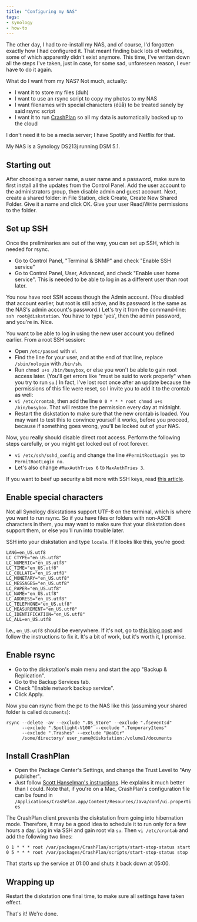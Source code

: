 ```yaml
---
title: "Configuring my NAS"
tags:
- synology
- how-to
---
```

The other day, I had to re-install my NAS, and of course, I'd forgotten exactly how I had configured it. That meant finding back lots of websites, some of which apparently didn't exist anymore. This time, I've written down all the steps I've taken, just in case, for some sad, unforeseen reason, I ever have to do it again.

What do I want from my NAS? Not much, actually:

* I want it to store my files (duh)
* I want to use an rsync script to copy my photos to my NAS
* I want filenames with special characters (éüå) to be treated sanely by said rsync script
* I want it to run [CrashPlan](http://www.code42.com/crashplan/) so all my data is automatically backed up to the cloud

I don't need it to be a media server; I have Spotify and Netflix for that.

My NAS is a Synology DS213j running DSM 5.1.


Starting out
---
After choosing a server name, a user name and a password, make sure to first install all the updates from the Control Panel. Add the user account to the administrators group, then disable admin and guest account. Next, create a shared folder: in File Station, click Create, Create New Shared Folder. Give it a name and click OK. Give your user Read/Write permissions to the folder.


Set up SSH
---
Once the preliminaries are out of the way, you can set up SSH, which is needed for rsync.

* Go to Control Panel, "Terminal &amp; SNMP" and check "Enable SSH service"
* Go to Control Panel, User, Advanced, and check "Enable user home service". This is needed to be able to log in as a different user than root later.

You now have root SSH access though the Admin account. (You disabled that account earlier, but root is still active, and its password is the same as the NAS's admin account's password.) Let's try it from the command-line: `ssh root@diskstation`. You have to type 'yes', then the admin password, and you're in. Nice.

You want to be able to log in using the new user account you defined earlier. From a root SSH session:

* Open `/etc/passwd` with vi.
* Find the line for your user, and at the end of that line, replace `/sbin/nologin` with `/bin/sh`.
* Run `chmod u+s /bin/busybox`, or else you won't be able to gain root access later. (You'll get errors like "must be suid to work properly" when you try to run `su`.) In fact, I've lost root once after an update because the permissions of this file were reset, so I invite you to add it to the crontab as well:
* `vi /etc/crontab`, then add the line `0 0 * * * root chmod u+s /bin/busybox`. That will restore the permission every day at midnight.
* Restart the diskstation to make sure that the new crontab is loaded. You may want to test this to convince yourself it works, before you proceed, because if something goes wrong, you'll be locked out of your NAS.

Now, you really should disable direct root access. Perform the following steps carefully, or you might get locked out of root forever.

* `vi /etc/ssh/sshd_config` and change the line `#PermitRootLogin yes` to `PermitRootLogin no`.
* Let's also change `#MaxAuthTries 6` to `MaxAuthTries 3`.

If you want to beef up security a bit more with SSH keys, read [this article](http://www.eldemonionegro.com/blog/archivos/2012/08/19/how-to-securely-activate-ssh-into-your-synology-diskstation-with-ssh-keys-and-no-root-login).


Enable special characters
---
Not all Synology diskstations support UTF-8 on the terminal, which is where you want to run rsync. So if you have files or folders with non-ASCII characters in them, you may want to make sure that your diskstation does support them, or else you'll run into trouble later.

SSH into your diskstation and type `locale`. If it looks like this, you're good:

    LANG=en_US.utf8
    LC_CTYPE="en_US.utf8"
    LC_NUMERIC="en_US.utf8"
    LC_TIME="en_US.utf8"
    LC_COLLATE="en_US.utf8"
    LC_MONETARY="en_US.utf8"
    LC_MESSAGES="en_US.utf8"
    LC_PAPER="en_US.utf8"
    LC_NAME="en_US.utf8"
    LC_ADDRESS="en_US.utf8"
    LC_TELEPHONE="en_US.utf8"
    LC_MEASUREMENT="en_US.utf8"
    LC_IDENTIFICATION="en_US.utf8"
    LC_ALL=en_US.utf8

I.e., `en_US.utf8` should be everywhere. If it's not, go to [this blog post](http://www.chainsawonatireswing.com/2012/01/08/set-up-the-synology-diskstation-ds411j-to-support-utf-8/) and follow the instructions to fix it. It's a bit of work, but it's worth it, I promise.


Enable rsync
---
* Go to the diskstation's main menu and start the app "Backup & Replication".
* Go to the Backup Services tab.
* Check "Enable network backup service".
* Click Apply.

Now you can rsync from the pc to the NAS like this (assuming your shared folder is called `documents`): 

    rsync --delete -av --exclude ".DS_Store" --exclude ".fseventsd"
          --exclude ".Spotlight-V100" --exclude ".TemporaryItems"
          --exclude ".Trashes" --exclude "@eaDir"
          /some/directory/ user_name@diskstation:/volume1/documents


Install CrashPlan
---
* Open the Package Center's Settings, and change the Trust Level to "Any publisher".
* Just follow [Scott Hanselman's instructions](http://www.hanselman.com/blog/UPDATED2014HowToSetupCrashPlanCloudBackupOnASynologyNASRunningDSM50.aspx). He explains it much better than I could. Note that, if you're on a Mac, CrashPlan's configuration file can be found in `/Applications/CrashPlan.app/Content/Resources/Java/conf/ui.properties`

The CrashPlan client prevents the diskstation from going into hibernation mode. Therefore, it may be a good idea to schedule it to run only for a few hours a day. Log in via SSH and gain root via `su`. Then `vi /etc/crontab` and add the following two lines:

    0 1 * * * root /var/packages/CrashPlan/scripts/start-stop-status start
    0 5 * * * root /var/packages/CrashPlan/scripts/start-stop-status stop

That starts up the service at 01:00 and shuts it back down at 05:00.


Wrapping up
---
Restart the diskstation one final time, to make sure all settings have taken effect.

That's it! We're done.
